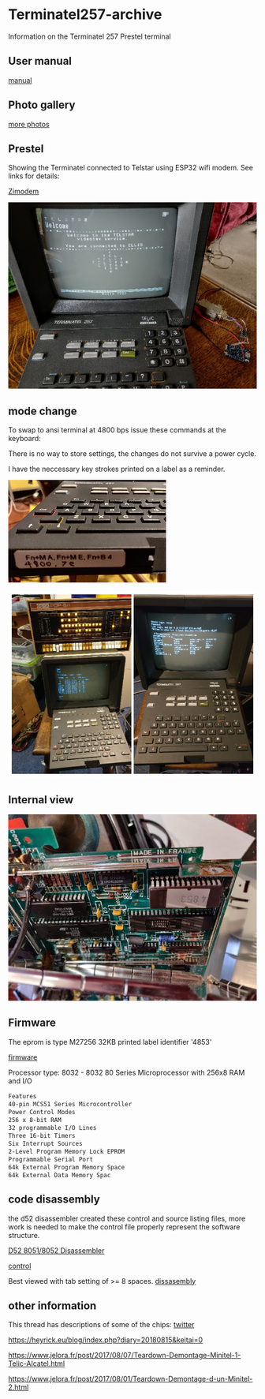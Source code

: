 # Terminatel257-archive
Information on the Terminatel 257 Prestel terminal

## User manual

[manual](./documents/Terminatel257MinitelImages.pdf)


## Photo gallery

[more photos](https://photos.app.goo.gl/XQcuR6rgJqsdsudp8)

## Prestel

Showing the Terminatel connected to Telstar using ESP32 wifi modem.
See links for details:

[Zimodem](https://github.com/DavidJRichards/Zimodem)

![telstar](./images/telstar.jpg)

## mode change

To swap to ansi terminal at 4800 bps issue these commands at the keyboard:

There is no way to store settings, the changes do not survive a power cycle.

I have the neccessary key strokes printed on a label as a reminder.

![mode change](./images/mode-change.jpg)

![terminal](./images/terminal.jpg)



## Internal view

![cpu-board](./images/cpu-board.jpg)

## Firmware

The eprom is type M27256 32KB printed label identifier '4853'

[firmware](./firmware/M27256@DIP28-4853.bin)

Processor type: 8032 - 8032 80 Series Microprocessor with 256x8 RAM and I/O
```
Features
40-pin MCS51 Series Microcontroller
Power Control Modes
256 x 8-bit RAM
32 programmable I/O Lines
Three 16-bit Timers
Six Interrupt Sources
2-Level Program Memory Lock EPROM
Programmable Serial Port
64k External Program Memory Space
64k External Data Memory Spac
```

## code disassembly

the d52 disassembler created these control and source listing files, more work is needed to make the control file properly represent the software structure.

[D52 8051/8052 Disassembler](https://www.bipom.com/dis51.php)

[control](./firmware/4853.ctl)

Best viewed with tab setting of >= 8 spaces.
[dissasembly](./firmware/4853.d52)

## other information

This thread has descriptions of some of the chips: [twitter](https://twitter.com/Foone/status/1226394705040007169)

https://heyrick.eu/blog/index.php?diary=20180815&keitai=0

https://www.jelora.fr/post/2017/08/07/Teardown-Demontage-Minitel-1-Telic-Alcatel.html

https://www.jelora.fr/post/2017/08/01/Teardown-Demontage-d-un-Minitel-2.html


